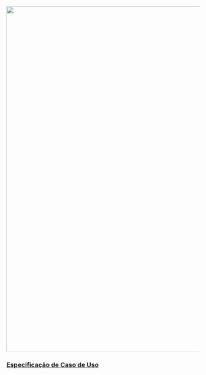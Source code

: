 <img src="https://raw.githubusercontent.com/gabrielziegler3/Requisitos-2018-1/master/imagens/Casos_de_uso/UseCase08.png" width=900px>

### [Especificação de Caso de Uso](Geração-de-token-do-streamer)